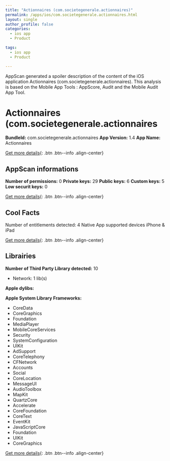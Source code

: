 ```yaml
---
title: "Actionnaires (com.societegenerale.actionnaires)"
permalink: /apps/ios/com.societegenerale.actionnaires.html
layout: single
author_profile: false
categories: 
  - ios app 
  - Product 

tags: 
  - ios app 
  - Product 

---
```

AppScan generated a spoiler description of the content of the iOS application Actionnaires (com.societegenerale.actionnaires). This analysis is based on the Mobile App Tools : AppScore, Audit and the Mobile Audit App Tool.

# Actionnaires (com.societegenerale.actionnaires

**BundleId:** com.societegenerale.actionnaires
**App Version:** 1.4
**App Name:** Actionnaires


[Get more details](/pricing.html){: .btn .btn--info .align-center}  
  
## AppScan informations 

**Number of permissions:** 0
**Private keys:** 29
**Public keys:** 6
**Custom keys:** 5
**Low securit keys:** 0
  
[Get more details](/pricing.html){: .btn .btn--info .align-center}

## Cool Facts

Number of entitlements detected: 4
Native App
supported devices iPhone & iPad
  
[Get more details](/pricing.html){: .btn .btn--info .align-center}

## Librairies 
**Number of Third Party Library detected:** 10
- Network: 1 lib(s)

**Apple dylibs:**


**Apple System Library Frameworks:**
- CoreData
- CoreGraphics
- Foundation
- MediaPlayer
- MobileCoreServices
- Security
- SystemConfiguration
- UIKit
- AdSupport
- CoreTelephony
- CFNetwork
- Accounts
- Social
- CoreLocation
- MessageUI
- AudioToolbox
- MapKit
- QuartzCore
- Accelerate
- CoreFoundation
- CoreText
- EventKit
- JavaScriptCore
- Foundation
- UIKit
- CoreGraphics


  
[Get more details](/pricing.html){: .btn .btn--info .align-center}


